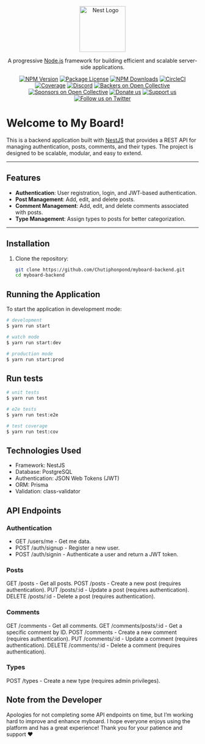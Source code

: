 <p align="center">
  <a href="http://nestjs.com/" target="blank"><img src="https://nestjs.com/img/logo-small.svg" width="120" alt="Nest Logo" /></a>
</p>

[circleci-image]: https://img.shields.io/circleci/build/github/nestjs/nest/master?token=abc123def456
[circleci-url]: https://circleci.com/gh/nestjs/nest

  <p align="center">A progressive <a href="http://nodejs.org" target="_blank">Node.js</a> framework for building efficient and scalable server-side applications.</p>
    <p align="center">
<a href="https://www.npmjs.com/~nestjscore" target="_blank"><img src="https://img.shields.io/npm/v/@nestjs/core.svg" alt="NPM Version" /></a>
<a href="https://www.npmjs.com/~nestjscore" target="_blank"><img src="https://img.shields.io/npm/l/@nestjs/core.svg" alt="Package License" /></a>
<a href="https://www.npmjs.com/~nestjscore" target="_blank"><img src="https://img.shields.io/npm/dm/@nestjs/common.svg" alt="NPM Downloads" /></a>
<a href="https://circleci.com/gh/nestjs/nest" target="_blank"><img src="https://img.shields.io/circleci/build/github/nestjs/nest/master" alt="CircleCI" /></a>
<a href="https://coveralls.io/github/nestjs/nest?branch=master" target="_blank"><img src="https://coveralls.io/repos/github/nestjs/nest/badge.svg?branch=master#9" alt="Coverage" /></a>
<a href="https://discord.gg/G7Qnnhy" target="_blank"><img src="https://img.shields.io/badge/discord-online-brightgreen.svg" alt="Discord"/></a>
<a href="https://opencollective.com/nest#backer" target="_blank"><img src="https://opencollective.com/nest/backers/badge.svg" alt="Backers on Open Collective" /></a>
<a href="https://opencollective.com/nest#sponsor" target="_blank"><img src="https://opencollective.com/nest/sponsors/badge.svg" alt="Sponsors on Open Collective" /></a>
  <a href="https://paypal.me/kamilmysliwiec" target="_blank"><img src="https://img.shields.io/badge/Donate-PayPal-ff3f59.svg" alt="Donate us"/></a>
    <a href="https://opencollective.com/nest#sponsor"  target="_blank"><img src="https://img.shields.io/badge/Support%20us-Open%20Collective-41B883.svg" alt="Support us"></a>
  <a href="https://twitter.com/nestframework" target="_blank"><img src="https://img.shields.io/twitter/follow/nestframework.svg?style=social&label=Follow" alt="Follow us on Twitter"></a>
</p>
  <!--[![Backers on Open Collective](https://opencollective.com/nest/backers/badge.svg)](https://opencollective.com/nest#backer)
  [![Sponsors on Open Collective](https://opencollective.com/nest/sponsors/badge.svg)](https://opencollective.com/nest#sponsor)-->

# Welcome to My Board!

This is a backend application built with [NestJS](https://nestjs.com/) that provides a REST API for managing authentication, posts, comments, and their types. The project is designed to be scalable, modular, and easy to extend.

---

## Features

- **Authentication**: User registration, login, and JWT-based authentication.
- **Post Management**: Add, edit, and delete posts.
- **Comment Management**: Add, edit, and delete comments associated with posts.
- **Type Management**: Assign types to posts for better categorization.

---

## Installation

1. Clone the repository:

   ```bash
   git clone https://github.com/Chutiphonpond/myboard-backend.git
   cd myboard-backend
   ```

## Running the Application

To start the application in development mode:

```bash
# development
$ yarn run start

# watch mode
$ yarn run start:dev

# production mode
$ yarn run start:prod
```

## Run tests

```bash
# unit tests
$ yarn run test

# e2e tests
$ yarn run test:e2e

# test coverage
$ yarn run test:cov
```

## Technologies Used

- Framework: NestJS
- Database: PostgreSQL
- Authentication: JSON Web Tokens (JWT)
- ORM: Prisma
- Validation: class-validator

## API Endpoints

### Authentication

- GET /users/me - Get me data.
- POST /auth/signup - Register a new user.
- POST /auth/signin - Authenticate a user and return a JWT token.

### Posts

GET /posts - Get all posts.
POST /posts - Create a new post (requires authentication).
PUT /posts/:id - Update a post (requires authentication).
DELETE /posts/:id - Delete a post (requires authentication).

### Comments

GET /comments - Get all comments.
GET /comments/posts/:id - Get a specific comment by ID.
POST /comments - Create a new comment (requires authentication).
PUT /comments/:id - Update a comment (requires authentication).
DELETE /comments/:id - Delete a comment (requires authentication).

### Types

POST /types - Create a new type (requires admin privileges).

## Note from the Developer

Apologies for not completing some API endpoints on time, but I’m working hard to improve and enhance myboard. I hope everyone enjoys using the platform and has a great experience! Thank you for your patience and support ❤️
